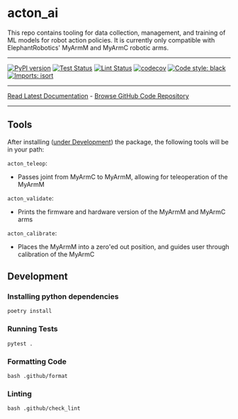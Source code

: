 # acton_ai
This repo contains tooling for data collection, management, and training of ML models
for robot action policies. It is currently only compatible with ElephantRobotics' 
MyArmM and MyArmC robotic arms.

_________________

[![PyPI version](https://badge.fury.io/py/acton_ai.svg)](http://badge.fury.io/py/acton_ai)
[![Test Status](https://github.com/apockill/acton_ai/workflows/Test/badge.svg?branch=main)](https://github.com/apockill/acton_ai/actions?query=workflow%3ATest)
[![Lint Status](https://github.com/apockill/acton_ai/workflows/Lint/badge.svg?branch=main)](https://github.com/apockill/acton_ai/actions?query=workflow%3ALint)
[![codecov](https://codecov.io/gh/apockill/acton_ai/branch/main/graph/badge.svg)](https://codecov.io/gh/apockill/acton_ai)
[![Code style: black](https://img.shields.io/badge/code%20style-black-000000.svg)](https://github.com/psf/black)
[![Imports: isort](https://img.shields.io/badge/%20imports-isort-%231674b1?style=flat&labelColor=ef8336)](https://timothycrosley.github.io/isort/)
_________________

[Read Latest Documentation](https://apockill.github.io/acton_ai/) - [Browse GitHub Code Repository](https://github.com/apockill/acton_ai/)
_________________

## Tools

After installing ([under Development](#Development)) the package, the following tools
will be in your path:

`acton_teleop`:
- Passes joint from MyArmC to MyArmM, allowing for teleoperation of the MyArmM

`acton_validate`: 
- Prints the firmware and hardware version of the MyArmM and MyArmC arms

`acton_calibrate`:
- Places the MyArmM into a zero'ed out position, and guides user through calibration of
  the MyArmC

## Development

### Installing python dependencies
```shell
poetry install
```

### Running Tests
```shell
pytest .
```

### Formatting Code
```shell
bash .github/format
```

### Linting
```shell
bash .github/check_lint
```